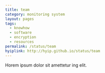 ```yaml
---
title: team
category: monitoring system
layout: pages
tags:
  - knowhow
  - software
  - encryption
  - resources
permalink: /status/team
hyiplink: http://hyip.github.io/status/team
---
```

Horem ipsum dolor sit amettetur ing elit. 
